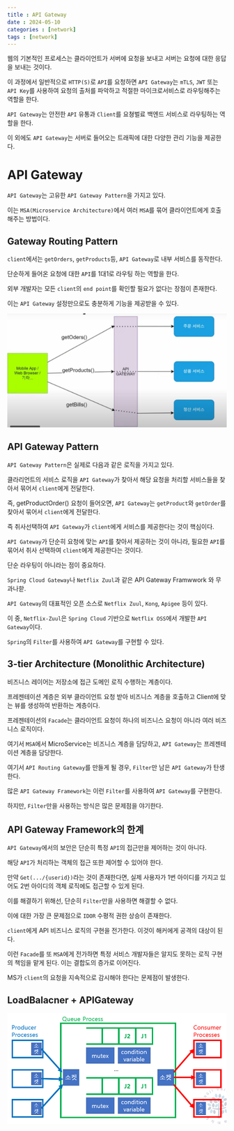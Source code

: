 ```yaml
---
title : API Gateway
date : 2024-05-10
categories : [network]
tags : [network]
---
```


웹의 기본적인 프로세스는 클라이언트가 서버에 요청을 보내고 서버는 요청에 대한 응답을 보내는 것이다.

이 과정에서 일반적으로 `HTTP(S)`로 `API`를 요청하면 `API Gateway`는 `mTLS`, `JWT` 또는 `API Key`를 사용하여 요청의 출처를 파악하고 적절한 마이크로서비스로 라우팅해주는 역할을 한다.

`API Gateway`는 안전한 `API` 유통과 `Client`를 요쳥벌료 백엔드 서비스로 라우팅하는 역할을 한다.

이 외에도 `API Gateway`는 서버로 들어오는 트래픽에 대한 다양한 관리 기능을 제공한다.

# API Gateway

`API Gateway`는 고유한 `API Gateway Pattern`을 가지고 있다.

이는 `MSA(Microservice Architecture)`에서 여러 `MSA`를 묶어 클라이언트에게 호출해주는 방법이다.


## Gateway Routing Pattern

`client`에서는 `getOrders`, `getProducts`등, `API Gateway`로 내부 서비스를 동작한다.

단순하게 들어온 요청에 대한 `API`를 1대1로 라우팅 하는 역할을 한다.

외부 개발자는 모든 `client`의 `end point`를 확인할 필요가 없다는 장점이 존재한다.

이는 `API Gateway` 설정만으로도 충분하게 기능을 제공받을 수 있다.

![ApiGatewayRouter](./apiGatewayRouter.png)

## API Gateway Pattern

`API Gateway Pattern`은 실제로 다음과 같은 로직을 가지고 있다.

클라리언트의 서비스 로직을 `API Gateway`가 찾아서 해당 요청을 처리할 서비스들을 찾아서 묶어서 `client`에게 전달한다.

즉, getProductOrder() 요청이 들어오면, `API Gateway`는 `getProduct`와 `getOrder`를 찾아서 묶어서 `client`에게 전달한다.

즉 취사선택하여 `API Gateway`가 `client`에게 서비스를 제공한다는 것이 핵심이다.

`API Gateway`가 단순히 요청에 맞는 `API`를 찾아서 제공하는 것이 아니라, 필요한 `API`를 묶어서 취사 선택하여 `client`에게 제공한다는 것이다.

단순 라우팅이 아니라는 점이 중요하다.


`Spring Cloud Gateway`나 `Netflix Zuul`과 같은 API Gateway Framwwork 와 무과나핟.

`API Gateway`의 대표적인 오픈 소스로 `Netflix Zuul`, `Kong`, `Apigee` 등이 있다.

이 중, `Netflix-Zuul`은 `Spring Cloud` 기반으로 `Netflix OSS`에서 개발한 `API Gateway`이다.

`Spring`의 `Filter`를 사용하여 `API Gateway`를 구현할 수 있다.

## 3-tier Architecture (Monolithic Architecture)

비즈니스 레이어는 저장소에 접근 도메인 로직 수행하는 계층이다.

프레젠테이션 계층은 외부 클라이언트 요청 받아 비즈니스 계층을 호출하고 Client에 맞는 뷰를 생성하여 반환하는 계층이다.

프레젠테이션의 `Facade`는 클라이언트 요청이 하나의 비즈니스 요청이 아니라 여러 비즈니스 로직이다.

여기서 `MSA`에서 MicroService는 비즈니스 계층을 담당하고, `API Gateway`는 프레젠테이션 계층을 담당한다.

여기서 `API Routing Gateway`를 만들게 될 경우, `Filter`만 남은 `API Gateway`가 탄생한다.

많은 `API Gateway Framework`는 이런 `Filter`를 사용하여 `API Gateway`를 구현한다.

하지만, `Filter`만을 사용하는 방식은 많은 문제점을 야기한다.

## API Gateway Framework의 한계

`API Gateway`에서의 보안은 단순히 특정 `API`의 접근만을 제어하는 것이 아니다.

해당 `API`가 처리하는 객체의 접근 또한 제어할 수 있어야 한다.

만약 `Get(.../{userid})`라는 것이 존재한다면, 실제 사용자가 1번 아이디를 가지고 있어도 2번 아이디의 객체 로직에도 접근할 수 있게 된다.

이를 해결하기 위해선, 단순히 `Filter`만을 사용하면 해결할 수 없다.

이에 대한 가장 큰 문제점으로 `IDOR` 수평적 권한 상승이 존재한다.

`client`에게 API 비즈니스 로직의 구현을 전가한다. 이것이 해커에게 공격의 대상이 된다.

이런 `Facade`를 또 `MSA`에게 전가하면 특정 서비스 개발자들은 알지도 못하는 로직 구현의 책임을 맡게 된다. 이는 결합도의 증가로 이어진다.

MS가 `client`의 요청을 지속적으로 감시해야 한다는 문제점이 발생한다.

## LoadBalacner + APIGateway

![alt text](image.png)
